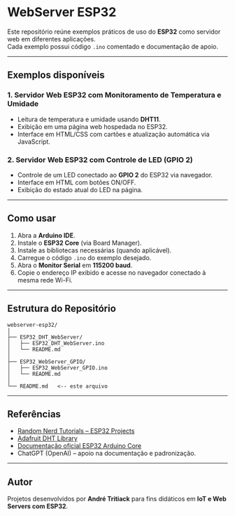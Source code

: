 # WebServer ESP32

Este repositório reúne exemplos práticos de uso do **ESP32** como servidor web em diferentes aplicações.  
Cada exemplo possui código `.ino` comentado e documentação de apoio.

---

## Exemplos disponíveis

### 1. Servidor Web ESP32 com Monitoramento de Temperatura e Umidade
- Leitura de temperatura e umidade usando **DHT11**.  
- Exibição em uma página web hospedada no ESP32.  
- Interface em HTML/CSS com cartões e atualização automática via JavaScript.   

### 2. Servidor Web ESP32 com Controle de LED (GPIO 2)
- Controle de um LED conectado ao **GPIO 2** do ESP32 via navegador.  
- Interface em HTML com botões ON/OFF.  
- Exibição do estado atual do LED na página.  

---

## Como usar

1. Abra a **Arduino IDE**.  
2. Instale o **ESP32 Core** (via Board Manager).  
3. Instale as bibliotecas necessárias (quando aplicável).  
4. Carregue o código `.ino` do exemplo desejado.  
5. Abra o **Monitor Serial** em **115200 baud**.  
6. Copie o endereço IP exibido e acesse no navegador conectado à mesma rede Wi-Fi.  

---

## Estrutura do Repositório

```
webserver-esp32/
│
├── ESP32_DHT_WebServer/
│   ├── ESP32_DHT_WebServer.ino
│   └── README.md
│
├── ESP32_WebServer_GPIO/
│   ├── ESP32_WebServer_GPIO.ino
│   └── README.md
│
└── README.md   <-- este arquivo
```

---

## Referências

- [Random Nerd Tutorials – ESP32 Projects](https://randomnerdtutorials.com/projects-esp32/)  
- [Adafruit DHT Library](https://github.com/adafruit/DHT-sensor-library)  
- [Documentação oficial ESP32 Arduino Core](https://github.com/espressif/arduino-esp32)  
- ChatGPT (OpenAI) – apoio na documentação e padronização.  

---

## Autor

Projetos desenvolvidos por **André Tritiack** para fins didáticos em **IoT e Web Servers com ESP32**.
